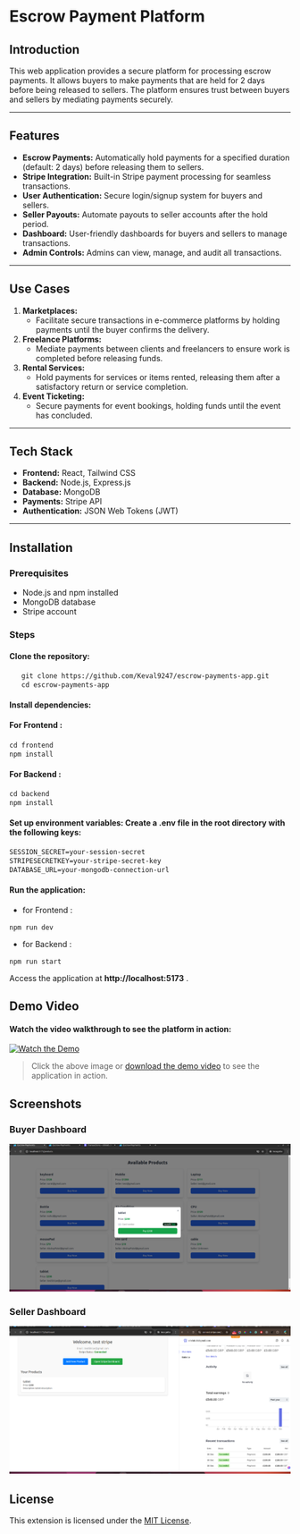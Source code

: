 # Escrow Payment Platform
## Introduction
This web application provides a secure platform for processing escrow payments. It allows buyers to make payments that are held for 2 days before being released to sellers. The platform ensures trust between buyers and sellers by mediating payments securely.

---

## Features
- **Escrow Payments:** Automatically hold payments for a specified duration (default: 2 days) before releasing them to sellers.
- **Stripe Integration:** Built-in Stripe payment processing for seamless transactions.
- **User Authentication:** Secure login/signup system for buyers and sellers.
- **Seller Payouts:** Automate payouts to seller accounts after the hold period.
- **Dashboard:** User-friendly dashboards for buyers and sellers to manage transactions.
- **Admin Controls:** Admins can view, manage, and audit all transactions.

---

## Use Cases
1. **Marketplaces:**
   - Facilitate secure transactions in e-commerce platforms by holding payments until the buyer confirms the delivery.
2. **Freelance Platforms:**
   - Mediate payments between clients and freelancers to ensure work is completed before releasing funds.
3. **Rental Services:**
   - Hold payments for services or items rented, releasing them after a satisfactory return or service completion.
4. **Event Ticketing:**
   - Secure payments for event bookings, holding funds until the event has concluded.

---

## Tech Stack
- **Frontend:** React, Tailwind CSS
- **Backend:** Node.js, Express.js
- **Database:** MongoDB
- **Payments:** Stripe API
- **Authentication:** JSON Web Tokens (JWT)

---

## Installation

### Prerequisites
- Node.js and npm installed
- MongoDB database
- Stripe account

### Steps
#### Clone the repository:
```
   git clone https://github.com/Keval9247/escrow-payments-app.git
   cd escrow-payments-app
```
#### Install dependencies:
#### For Frontend :
```
cd frontend
npm install 
```
#### For Backend :
```
cd backend
npm install 
```

#### Set up environment variables: Create a .env file in the root directory with the following keys:
```
SESSION_SECRET=your-session-secret
STRIPESECRETKEY=your-stripe-secret-key
DATABASE_URL=your-mongodb-connection-url
```

#### Run the application:
- for Frontend :  
```
npm run dev
```
- for Backend : 
```
npm run start
```


Access the application at **http://localhost:5173** .

## Demo Video

#### Watch the video walkthrough to see the platform in action:

[![Watch the Demo](https://img.youtube.com/vi/dQw4w9WgXcQ/0.jpg)](./assets/stripeConnectDemo.mp4)

> Click the above image or [download the demo video](./assets/stripeConnectDemo.mp4) to see the application in action.


## Screenshots
### Buyer Dashboard
![Buyer Dashboard](./assets/stripeConnectUser.png)

### Seller Dashboard
![Seller Dashboard](./assets/stripeConnectSeller.png)



## License

This extension is licensed under the 
[MIT License](https://choosealicense.com/licenses/mit/).

